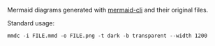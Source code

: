 Mermaid diagrams generated with [mermaid-cli](https://github.com/mermaid-js/mermaid-cli) and their original files.

Standard usage:
```
mmdc -i FILE.mmd -o FILE.png -t dark -b transparent --width 1200
```
